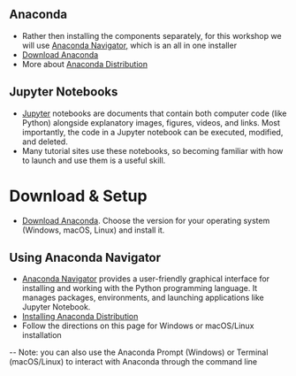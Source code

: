 
## Anaconda 
- Rather then installing the components separately, for this workshop we will use [Anaconda Navigator,](https://www.anaconda.com/docs/tools/anaconda-navigator/getting-started) which is an all in one installer 
- [Download Anaconda](https://www.anaconda.com/download)
 - More about [Anaconda Distribution](https://www.anaconda.com/docs/getting-started/getting-started#should-i-use-anaconda-distribution-or-miniconda%3F)

## Jupyter Notebooks
- [Jupyter](https://jupyter.org/) notebooks are documents that contain both computer code (like Python) alongside explanatory images, figures, videos, and links. Most importantly, the code in a Jupyter notebook can be executed, modified, and deleted. 
- Many tutorial sites use these notebooks, so becoming familiar with how to launch and use them is a useful skill.  

# Download & Setup  
- [Download Anaconda](https://www.anaconda.com/download). Choose the version for your operating system (Windows, macOS, Linux) and install it.

## Using Anaconda Navigator
- [Anaconda Navigator](https://www.anaconda.com/docs/tools/anaconda-navigator/getting-started) provides a user-friendly graphical interface for installing and working with the Python programming language. It manages packages, environments, and launching applications like Jupyter Notebook.
- [Installing Anaconda Distribution](https://www.anaconda.com/docs/getting-started/anaconda/install)
- Follow the directions on this page for Windows or macOS/Linux installation
 <!-- During Anaconda installation, the "Add Anaconda to my PATH environment variable" option is presented, and it is not recommended by Anaconda. hen You Might Choose to Add to PATH for Convenience for Command-Line Use: If you frequently use Python commands directly from a standard command prompt or terminal (not the Anaconda Prompt), adding Anaconda to the PATH makes it easier to execute Python scripts and commands without specifying the full path to the interpreter. https://www.anaconda.com/docs/tools/working-with-conda/reference/faq#should-i-add-anaconda-to-the-windows-path -->


-- Note: you can also use the Anaconda Prompt (Windows) or Terminal (macOS/Linux) to interact with Anaconda through the command line